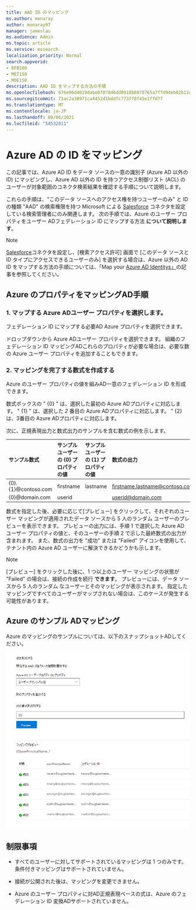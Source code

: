 ```yaml
---
title: AAD ID のマッピング
ms.author: monaray
author: monaray97
manager: jameslau
ms.audience: Admin
ms.topic: article
ms.service: mssearch
localization_priority: Normal
search.appverid:
- BFB160
- MET150
- MOE150
description: AAD ID をマップする方法の手順
ms.openlocfilehash: 676e06d4019dabe0f07846dd8918b8070765a7ffd9deb02b11dd68f2014dc7e5
ms.sourcegitcommit: 71ac2a38971ca4452d1bddfc773ff8f45e1ffd77
ms.translationtype: MT
ms.contentlocale: ja-JP
ms.lasthandoff: 08/06/2021
ms.locfileid: "54532811"
---
```

# <a name="map-your-azure-ad-identities"></a>Azure AD の ID をマッピング  

この記事では、Azure AD ID をデータ ソースの一意の識別子 (Azure AD 以外の ID) にマッピングし、Azure AD 以外の ID を持つアクセス制御リスト (ACL) のユーザーが対象範囲のコネクタ検索結果を確認する手順について説明します。

これらの手順は、"このデータ ソースへのアクセス権を持つユーザーのみ" と ID の種類 "AAD" の検索権限を持つ Microsoft による [Salesforce](salesforce-connector.md) コネクタを設定している検索管理者にのみ関連します。 次の手順では、Azure のユーザー プロパティをユーザー ADフェデレーション ID にマップする方法 **について説明します**。

>[!NOTE]
>[Salesforce](salesforce-connector.md)コネクタを設定し、[検索アクセス許可] 画面で [このデータ ソースとID タイプにアクセスできるユーザーのみ] を選択する場合は、Azure 以外の AD ID をマップする方法の手順については、「Map your [Azure AD Identitys」](map-non-aad.md)の記事を参照してください。  

## <a name="steps-for-mapping-your-azure-ad-properties"></a>Azure のプロパティをマッピングAD手順

### <a name="1-select-azure-ad-user-properties-to-map"></a>1. マップする Azure ADユーザー プロパティを選択します。

フェデレーション ID にマップする必要AD Azure プロパティを選択できます。

ドロップダウンから Azure ADユーザー プロパティを選択できます。 組織のフェデレーション ID マッピングADこれらのプロパティが必要な場合は、必要な数の Azure ユーザー プロパティを追加することもできます。

### <a name="2-create-formula-to-complete-mapping"></a>2. マッピングを完了する数式を作成する

Azure のユーザー プロパティの値を組みAD一意のフェデレーション ID を形成できます。

数式ボックスの " {0} " は、選択した最初の Azure ADプロパティに対応します。 " {1} " は、選択した *2* 番目の Azure ADプロパティに対応します。 " {2} は、3番目の Azure ADプロパティに対応します。  

次に、正規表現出力と数式出力のサンプルを含む数式の例を示します。

| サンプル数式                  | サンプル ユーザーの {0} プロパティの値                 | サンプル ユーザーの {1} プロパティの値           | 数式の出力                  |
| :------------------- | :------------------- |:---------------|:---------------|
| {0}.{1}@contoso.com  | firstname | lastname |firstname.lastname@contoso.com
| {0}@domain.com                 | userid                 |             |userid@domain.com

数式を指定した後、必要に応じて[プレビュー] をクリックして、それぞれのユーザー マッピングが適用されたデータ ソースから 5 人のランダム ユーザーのプレビューを表示できます。 プレビューの出力には、手順 1 で選択した Azure AD ユーザー プロパティの値と、そのユーザーの手順 2 で示した最終数式の出力が含まれます。 また、数式の出力を "成功" または "Failed" アイコンを使用して、テナント内の Azure AD ユーザーに解決できるかどうかも示します。  

>[!NOTE]
>[プレビュー] をクリックした後に、1 つ以上のユーザー マッピングの状態が "Failed" の場合は、接続の作成を続行 **できます**。 プレビューには、データ ソースから 5 人のランダム なユーザーとそのマッピングが表示されます。 指定したマッピングですべてのユーザーがマップされない場合は、このケースが発生する可能性があります。

## <a name="sample-azure-ad-mapping"></a>Azure のサンプル ADマッピング

Azure のマッピングのサンプルについては、以下のスナップショットADしてください。

![Azure の [マッピング] ページに入力する方法のADスナップショット](media/aad-mapping.png)

## <a name="limitations"></a>制限事項  

- すべてのユーザーに対してサポートされているマッピングは 1 つのみです。 条件付きマッピングはサポートされていません。  

- 接続が公開された後は、マッピングを変更できません。  

- Azure のユーザー プロパティに対AD正規表現ベースの式は、Azure のフェデレーション ID 変換ADサポートされていません。